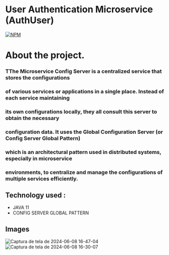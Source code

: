 # User Authentication Microservice (AuthUser)

[![NPM](https://img.shields.io/npm/l/react)](https://github.com/JoelMaciel/Product-Catalog/blob/readm/LICENCE)

# About the project.

### TThe Microservice Config Server is a centralized service that stores the configurations 
### of various services or applications in a single place. Instead of each service maintaining
### its own configurations locally, they all consult this server to obtain the necessary 
### configuration data. It uses the Global Configuration Server (or Config Server Global Pattern)
### which is an architectural pattern used in distributed systems, especially in microservice
### environments, to centralize and manage the configurations of multiple services efficiently.


## Technology used :
-  JAVA 11 
-  CONFIG SERVER GLOBAL PATTERN

## Images


![Captura de tela de 2024-06-08 16-47-04](https://github.com/JoelMaciel/ead_config_server_microservice/assets/77079093/d2cf72b1-0b45-41ba-9901-915a65fd4115)
![Captura de tela de 2024-06-08 16-30-07](https://github.com/JoelMaciel/ead_config_server_microservice/assets/77079093/f3c29da6-72f0-42ef-aaad-a1bc55db5356)

